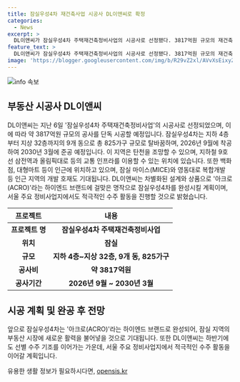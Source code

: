 ```yaml
---
title: 잠실우성4차 재건축사업 시공사 DL이앤씨로 확정
categories:
  - News
excerpt: >
  DL이앤씨가 잠실우성4차 주택재건축정비사업의 시공사로 선정됐다. 3817억원 규모의 재건축으로 2026년 9월 착공, 2030년 3월 준공 예정이며, 지하 4층~지상 32층, 9개 동, 총 825가구 규모로 탈바꿈한다. 이로써 탄천 조망, 지하철 9호선 삼전역과 올림픽대로 등의 교통 인프라를 누리며, DL이앤씨는 아크로(ACRO) 브랜드로 명작으로 완성할 계획이다.
feature_text: >
  DL이앤씨가 잠실우성4차 주택재건축정비사업의 시공사로 선정됐다. 3817억원 규모의 재건축으로 2026년 9월 착공, 2030년 3월 준공 예정이며, 지하 4층~지상 32층, 9개 동, 총 825가구 규모로 탈바꿈한다. 이로써 탄천 조망, 지하철 9호선 삼전역과 올림픽대로 등의 교통 인프라를 누리며, DL이앤씨는 아크로(ACRO) 브랜드로 명작으로 완성할 계획이다.
image: 'https://blogger.googleusercontent.com/img/b/R29vZ2xl/AVvXsEixyZcFfHzMRdzZMjFBmAUKJYCLCGyLL1o632UiGVXcaFdKo_bkvkuCioo0uUKlGfBVcT3P84aROyZIXSBEx3Aw5nCQ3pTgDom1WDC4m8eifvWiAmWEEVb4x6G_l8C0QH225ldMjyaFvpxGEBGNO37VmDTDMHGhJPq73UglMfDca1-0aw/s1600/blogspot.png'
---
```


<p><img src="https://blogger.googleusercontent.com/img/b/R29vZ2xl/AVvXsEixyZcFfHzMRdzZMjFBmAUKJYCLCGyLL1o632UiGVXcaFdKo_bkvkuCioo0uUKlGfBVcT3P84aROyZIXSBEx3Aw5nCQ3pTgDom1WDC4m8eifvWiAmWEEVb4x6G_l8C0QH225ldMjyaFvpxGEBGNO37VmDTDMHGhJPq73UglMfDca1-0aw/s1600/blogspot.png" alt="info 속보" /></p>

<h2 data-ke-size="size26">부동산 시공사 DL이앤씨</h2>

<p data-ke-size="size16">DL이앤씨는 지난 6일 '잠실우성4차 주택재건축정비사업'의 시공사로 선정되었으며, 이에 따라 약 3817억원 규모의 공사를 단독 시공할 예정입니다. 잠실우성4차는 지하 4층부터 지상 32층까지의 9개 동으로 총 825가구 규모로 탈바꿈하며, 2026년 9월에 착공하여 2030년 3월에 준공 예정입니다. 이 지역은 탄천을 조망할 수 있으며, 지하철 9호선 삼전역과 올림픽대로 등의 교통 인프라를 이용할 수 있는 위치에 있습니다. 또한 백화점, 대형마트 등이 인근에 위치하고 있으며, 잠실 마이스(MICE)와 영동대로 복합개발 등 인근 지역의 개발 호재도 기대됩니다. DL이앤씨는 차별화된 설계와 상품으로 '아크로(ACRO)'라는 하이엔드 브랜드에 걸맞은 명작으로 잠실우성4차를 완성시킬 계획이며, 서울 주요 정비사업지에서도 적극적인 수주 활동을 진행할 것으로 밝혔습니다.</p>

<table>
    <thead>
        <tr>
            <th>프로젝트</th>
            <th>내용</th>
        </tr>
    </thead>
    <tbody>
        <tr>
            <td style="text-align: center; height: 17px;"><b>프로젝트 명</b></td>
            <td style="text-align: center; height: 17px;"><b>잠실우성4차 주택재건축정비사업</b></td>
        </tr>
        <tr>
            <td style="text-align: center; height: 17px;"><b>위치</b></td>
            <td style="text-align: center; height: 17px;"><b>잠실</b></td>
        </tr>
        <tr>
            <td style="text-align: center; height: 17px;"><b>규모</b></td>
            <td style="text-align: center; height: 17px;"><b>지하 4층~지상 32층, 9개 동, 825가구</b></td>
        </tr>
        <tr>
            <td style="text-align: center; height: 17px;"><b>공사비</b></td>
            <td style="text-align: center; height: 17px;"><b>약 3817억원</b></td>
        </tr>
        <tr>
            <td style="text-align: center; height: 17px;"><b>공사기간</b></td>
            <td style="text-align: center; height: 17px;"><b>2026년 9월 ~ 2030년 3월</b></td>
        </tr>
    </tbody>
</table>

<h2 data-ke-size="size26">시공 계획 및 완공 후 전망</h2>

<p data-ke-size="size16">앞으로 잠실우성4차는 '아크로(ACRO)'라는 하이엔드 브랜드로 완성되어, 잠실 지역의 부동산 시장에 새로운 활력을 불어넣을 것으로 기대됩니다. 또한 DL이앤씨는 하반기에도 선별 수주 기조를 이어가는 가운데, 서울 주요 정비사업지에서 적극적인 수주 활동을 이어갈 계획입니다.</p>
유용한 생활 정보가 필요하시다면, <a href="https://opensis.kr" rel="dofollow">opensis.kr</a>



